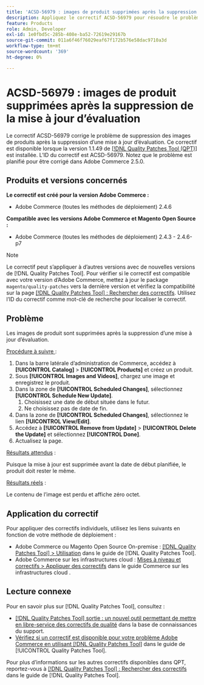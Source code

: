 ```yaml
---
title: 'ACSD-56979 : images de produit supprimées après la suppression de la mise à jour d’évaluation'
description: Appliquez le correctif ACSD-56979 pour résoudre le problème d’Adobe Commerce en raison duquel les images des produits sont supprimées après la suppression d’une mise à jour d’évaluation
feature: Products
role: Admin, Developer
exl-id: 1e0fbd5c-285b-408e-ba52-72619e29167b
source-git-commit: 011a6f46f76029eaf67f172b576e58dac9710a3d
workflow-type: tm+mt
source-wordcount: '369'
ht-degree: 0%

---
```


# ACSD-56979 : images de produit supprimées après la suppression de la mise à jour d’évaluation

Le correctif ACSD-56979 corrige le problème de suppression des images de produits après la suppression d’une mise à jour d’évaluation. Ce correctif est disponible lorsque la version 1.1.49 de [[!DNL Quality Patches Tool (QPT)]](https://experienceleague.adobe.com/fr/docs/commerce-operations/tools/quality-patches-tool/quality-patches-tool-to-self-serve-quality-patches) est installée. L’ID du correctif est ACSD-56979. Notez que le problème est planifié pour être corrigé dans Adobe Commerce 2.5.0.

## Produits et versions concernés

**Le correctif est créé pour la version Adobe Commerce :**

* Adobe Commerce (toutes les méthodes de déploiement) 2.4.6

**Compatible avec les versions Adobe Commerce et Magento Open Source :**

* Adobe Commerce (toutes les méthodes de déploiement) 2.4.3 - 2.4.6-p7

>[!NOTE]
>
>Le correctif peut s’appliquer à d’autres versions avec de nouvelles versions de [!DNL Quality Patches Tool]. Pour vérifier si le correctif est compatible avec votre version d’Adobe Commerce, mettez à jour le package `magento/quality-patches` vers la dernière version et vérifiez la compatibilité sur la page [[!DNL Quality Patches Tool] : Rechercher des correctifs](https://experienceleague.adobe.com/tools/commerce-quality-patches/index.html?lang=fr). Utilisez l’ID du correctif comme mot-clé de recherche pour localiser le correctif.

## Problème

Les images de produit sont supprimées après la suppression d’une mise à jour d’évaluation.

<u>Procédure à suivre </u> :

1. Dans la barre latérale d’administration de Commerce, accédez à **[!UICONTROL Catalog]** > **[!UICONTROL Products]** et créez un produit.
1. Sous **[!UICONTROL Images and Videos]**, chargez une image et enregistrez le produit.
1. Dans la zone de **[!UICONTROL Scheduled Changes]**, sélectionnez **[!UICONTROL Schedule New Update]**.
   1. Choisissez une date de début située dans le futur.
   1. Ne choisissez pas de date de fin.
1. Dans la zone de **[!UICONTROL Scheduled Changes]**, sélectionnez le lien **[!UICONTROL View/Edit]**.
1. Accédez à **[!UICONTROL Remove from Update]** > **[!UICONTROL Delete the Update]** et sélectionnez **[!UICONTROL Done]**.
1. Actualisez la page.

<u>Résultats attendus</u> :

Puisque la mise à jour est supprimée avant la date de début planifiée, le produit doit rester le même.

<u>Résultats réels</u> :

Le contenu de l’image est perdu et affiche zéro octet.

## Application du correctif

Pour appliquer des correctifs individuels, utilisez les liens suivants en fonction de votre méthode de déploiement :

* Adobe Commerce ou Magento Open Source On-premise : [[!DNL Quality Patches Tool] > Utilisation](/help/tools/quality-patches-tool/usage.md) dans le guide de [!DNL Quality Patches Tool].
* Adobe Commerce sur les infrastructures cloud : [Mises à niveau et correctifs > Appliquer des correctifs](https://experienceleague.adobe.com/docs/commerce-cloud-service/user-guide/develop/upgrade/apply-patches.html?lang=fr) dans le guide Commerce sur les infrastructures cloud .

## Lecture connexe

Pour en savoir plus sur [!DNL Quality Patches Tool], consultez :

* [[!DNL Quality Patches Tool] sortie : un nouvel outil permettant de mettre en libre-service des correctifs de qualité](https://experienceleague.adobe.com/fr/docs/commerce-operations/tools/quality-patches-tool/quality-patches-tool-to-self-serve-quality-patches) dans la base de connaissances du support.
* [Vérifiez si un correctif est disponible pour votre problème Adobe Commerce en utilisant [!DNL Quality Patches Tool]](/help/tools/quality-patches-tool/patches-available-in-qpt/check-patch-for-magento-issue-with-magento-quality-patches.md) dans le guide de [!UICONTROL Quality Patches Tool].


Pour plus d’informations sur les autres correctifs disponibles dans QPT, reportez-vous à [[!DNL Quality Patches Tool] : Rechercher des correctifs](https://experienceleague.adobe.com/tools/commerce-quality-patches/index.html?lang=fr) dans le guide de [!DNL Quality Patches Tool].

